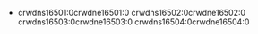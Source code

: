 - crwdns16501:0crwdne16501:0 crwdns16502:0crwdne16502:0 crwdns16503:0crwdne16503:0 crwdns16504:0crwdne16504:0